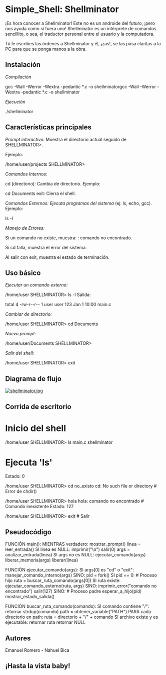 
# Simple_Shell: Shellminator

¡Es hora conocer a Shellminator! Este no es un androide del futuro, ¡pero nos ayuda como si fuera uno!
Shellminator es un intérprete de comandos sencillito, o sea, el traductor personal entre el usuario y la computadora.

Tú le escribes las órdenes a Shellminator y él, ¡zas!, se las pasa claritas a la PC para que se ponga manos a la obra.


## Instalación

*Compilación*

gcc -Wall -Werror -Wextra -pedantic *.c -o shellminatorgcc -Wall -Werror -Wextra -pedantic *.c -o shellminator

*Ejecución*

./shellminator
## Características principales

*Prompt interactivo:*
 Muestra el directorio actual seguido de SHELLMINATOR>.

Ejemplo:

/home/user/projects SHELLMINATOR> 

*Comandos Internos:*

cd [directorio]: Cambia de directorio.
Ejemplo:

cd Documents
exit: Cierra el shell.

*Comandos Externos: Ejecuta programas del sistema*
(ej: ls, echo, gcc).
Ejemplo:

ls -l

*Manejo de Errores:*

Si un comando no existe, muestra: <comando>: comando no encontrado.

Si cd falla, muestra el error del sistema.

Al salir con exit, muestra el estado de terminación.
## Uso básico


*Ejecutar un comando externo:*

/home/user SHELLMINATOR> ls -l
Salida:

total 4
-rw-r--r-- 1 user user  123 Jan 1 10:00 main.c

*Cambiar de directorio:*

/home/user SHELLMINATOR> cd Documents

*Nuevo prompt:*

/home/user/Documents SHELLMINATOR> 

*Salir del shell:*

/home/user SHELLMINATOR> exit

## Diagrama de flujo

[![shellminator.jpg](https://i.postimg.cc/grFwd4Ng/shellminator.jpg)](https://postimg.cc/FkpFVbtS)

## Corrida de escritorio

# Inicio del shell
/home/user SHELLMINATOR> ls
main.c  shellminator
# Ejecuta 'ls'
Estado: 0

/home/user SHELLMINATOR> cd no_existo
cd: No such file or directory  # Error de chdir()

/home/user SHELLMINATOR> hola
hola: comando no encontrado    # Comando inexistente
Estado: 127

/home/user SHELLMINATOR> exit  # Salir
## Pseudocódigo

FUNCIÓN main():
    MIENTRAS verdadero:
        mostrar_prompt()
        linea = leer_entrada()
        SI linea es NULL:
            imprimir("\n")
            salir(0)
        args = analizar_entrada(linea)
        SI args no es NULL:
            ejecutar_comando(args)
            liberar_memoria(args)
        liberar(linea)

FUNCIÓN ejecutar_comando(args):
    SI args[0] es "cd" o "exit":
        manejar_comando_interno(args)
    SINO:
        pid = fork()
        SI pid == 0:  # Proceso hijo
            ruta = buscar_ruta_comando(args[0])
            SI ruta existe:
                ejecutar_comando_externo(ruta, args)
            SINO:
                imprimir_error("comando no encontrado")
                salir(127)
        SINO:  # Proceso padre
            esperar_a_hijo(pid)
            mostrar_estado_salida()

FUNCIÓN buscar_ruta_comando(comando):
    SI comando contiene "/":
        retornar strdup(comando)
    path = obtener_variable("PATH")
    PARA cada directorio en path:
        ruta = directorio + "/" + comando
        SI archivo existe y es ejecutable:
            retornar ruta
    retornar NULL
##  Autores

Emanuel Romero -
Nahuel Bica
## ¡Hasta la vista baby!
